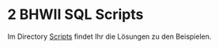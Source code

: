 # 2 BHWII SQL Scripts

Im Directory [Scripts](/tree/master/Scripts) findet Ihr die Lösungen zu den Beispielen.
